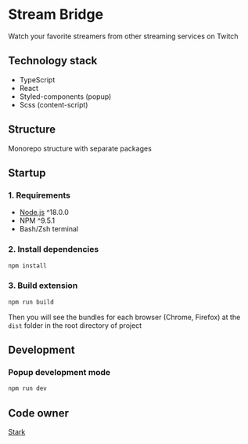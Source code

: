 # Stream Bridge

Watch your favorite streamers from other streaming services on Twitch

## Technology stack

- TypeScript
- React
- Styled-components (popup)
- Scss (content-script)

## Structure

Monorepo structure with separate packages

## Startup

### 1. Requirements

- [Node.js](https://nodejs.org) ^18.0.0
- NPM ^9.5.1
- Bash/Zsh terminal

### 2. Install dependencies

```sh
npm install
```

### 3. Build extension

```sh
npm run build
```

Then you will see the bundles for each browser (Chrome, Firefox) at the `dist` folder in the root directory of project

## Development

### Popup development mode

```sh
npm run dev
```

## Code owner

[Stark](https://github.com/StarkMP)
